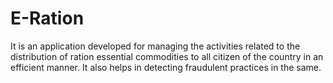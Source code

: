 # E-Ration

It is an application developed for managing the activities related to the distribution of ration essential commodities to all citizen 
of the country in an efficient manner. It also helps in detecting fraudulent practices in the same.
